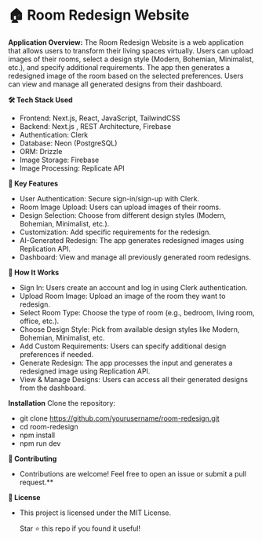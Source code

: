 # 🏠 Room Redesign Website
</hr>

**Application Overview:**
The Room Redesign Website is a web application that allows users to transform their living spaces virtually. Users can upload images of their rooms, select a design style
(Modern, Bohemian, Minimalist, etc.), and specify additional requirements. The app then generates a redesigned image of the room based on the selected preferences. 
Users can view and manage all generated designs from their dashboard.

**🛠 Tech Stack Used**
- Frontend: Next.js, React, JavaScript, TailwindCSS
- Backend:  Next.js , REST Architecture, Firebase
- Authentication: Clerk
- Database: Neon (PostgreSQL) 
- ORM: Drizzle 
- Image Storage: Firebase
- Image Processing: Replicate API

**🚀 Key Features**
- User Authentication: Secure sign-in/sign-up with Clerk.
- Room Image Upload: Users can upload images of their rooms.
- Design Selection: Choose from different design styles (Modern, Bohemian, Minimalist, etc.).
- Customization: Add specific requirements for the redesign.
- AI-Generated Redesign: The app generates redesigned images using Replication API.
- Dashboard: View and manage all previously generated room redesigns.

**🔄 How It Works**
- Sign In: Users create an account and log in using Clerk authentication.
- Upload Room Image: Upload an image of the room they want to redesign.
- Select Room Type: Choose the type of room (e.g., bedroom, living room, office, etc.).
- Choose Design Style: Pick from available design styles like Modern, Bohemian, Minimalist, etc.
- Add Custom Requirements: Users can specify additional design preferences if needed.
- Generate Redesign: The app processes the input and generates a redesigned image using Replication API.
- View & Manage Designs: Users can access all their generated designs from the dashboard.

**Installation**
  Clone the repository:
- git clone https://github.com/yourusername/room-redesign.git
- cd room-redesign
- npm install
- npm run dev
  
**🤝 Contributing**
- Contributions are welcome! Feel free to open an issue or submit a pull request.**

**📜 License**
- This project is licensed under the MIT License.

  Star ⭐ this repo if you found it useful!

